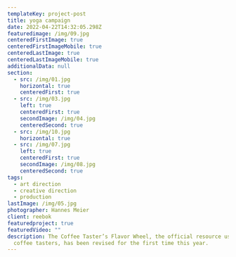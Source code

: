 ```yaml
---
templateKey: project-post
title: yoga campaign
date: 2022-04-22T14:32:05.298Z
featuredimage: /img/09.jpg
centeredFirstImage: true
centeredFirstImageMobile: true
centeredLastImage: true
centeredLastImageMobile: true
additionalData: null
section:
  - src: /img/01.jpg
    horizontal: true
    centeredFirst: true
  - src: /img/03.jpg
    left: true
    centeredFirst: true
    secondImage: /img/04.jpg
    centeredSecond: true
  - src: /img/10.jpg
    horizontal: true
  - src: /img/07.jpg
    left: true
    centeredFirst: true
    secondImage: /img/08.jpg
    centeredSecond: true
tags:
  - art direction
  - creative direction
  - production
lastImage: /img/05.jpg
photographer: Hannes Meier
client: reebok
featuredproject: true
featuredVideo: ""
description: The Coffee Taster’s Flavor Wheel, the official resource used by
  coffee tasters, has been revised for the first time this year.
---
```

![]()